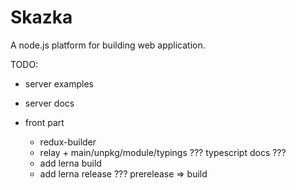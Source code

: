 # Skazka
A node.js platform for building web application.

TODO:

- server examples
- server docs

- front part
  - redux-builder
  - relay + main/unpkg/module/typings ??? typescript docs ???
  - add lerna build
  - add lerna release ??? prerelease => build
